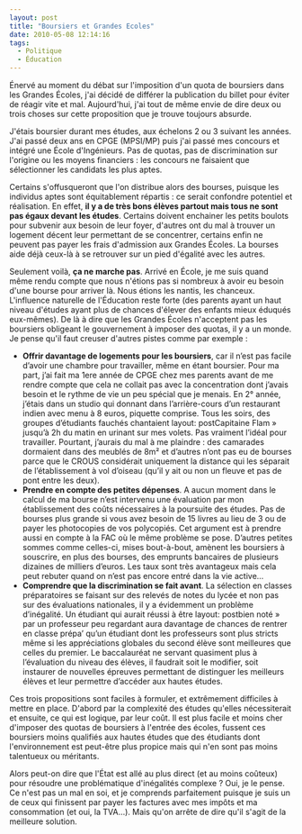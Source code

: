 ```yaml
---
layout: post
title: "Boursiers et Grandes Ecoles"
date: 2010-05-08 12:14:16
tags:
  - Politique
  - Éducation
---
```


Énervé au moment du débat sur l'imposition d'un quota de boursiers dans les Grandes Écoles, j'ai décidé de différer la publication du billet pour éviter de réagir vite et mal. Aujourd'hui, j'ai tout de même envie de dire deux ou trois choses sur cette proposition que je trouve toujours absurde.

<!-- more -->

J'étais boursier durant mes études, aux échelons 2 ou 3 suivant les années. J'ai passé deux ans en CPGE (MPSI/MP) puis j'ai passé mes concours et intégré une École d'Ingénieurs. Pas de quotas, pas de discrimination sur l'origine ou les moyens financiers&nbsp;: les concours ne faisaient que sélectionner les candidats les plus aptes.

Certains s'offusqueront que l'on distribue alors des bourses, puisque les individus aptes sont équitablement répartis&nbsp;: ce serait confondre potentiel et réalisation. En effet, **il y a de très bons élèves partout mais tous ne sont pas égaux devant les études**. Certains doivent enchainer les petits boulots pour subvenir aux besoin de leur foyer, d'autres ont du mal à trouver un logement décent leur permettant de se concentrer, certains enfin ne peuvent pas payer les frais d'admission aux Grandes Écoles. La bourses aide déjà ceux-là à se retrouver sur un pied d'égalité avec les autres.

Seulement voilà, **ça ne marche pas**. Arrivé en École, je me suis quand même rendu compte que nous n'étions pas si nombreux à avoir eu besoin d'une bourse pour arriver là. Nous étions les nantis, les chanceux. L'influence naturelle de l'Éducation reste forte (des parents ayant un haut niveau d'études ayant plus de chances d'élever des enfants mieux éduqués eux-mêmes). De là à dire que les Grandes Écoles n'acceptent pas les boursiers obligeant le gouvernement à imposer des quotas, il y a un monde. Je pense qu'il faut creuser d'autres pistes comme par exemple&nbsp;:

* **Offrir davantage de logements pour les boursiers**, car il n’est pas facile d’avoir une chambre pour travailler, même en étant boursier. Pour ma part, j’ai fait ma 1ere année de CPGE chez mes parents avant de me rendre compte que cela ne collait pas avec la concentration dont j’avais besoin et le rythme de vie un peu spécial que je menais. En 2° année, j’étais dans un studio qui donnant dans l’arrière-cours d’un restaurant indien avec menu à 8 euros, piquette comprise. Tous les soirs, des groupes d’étudiants fauchés chantaient layout: postCapitaine Flam&nbsp;» jusqu’à 2h du matin en urinant sur mes volets. Pas vraiment l’idéal pour travailler. Pourtant, j’aurais du mal à me plaindre : des camarades dormaient dans des meublés de 8m² et d’autres n’ont pas eu de bourses parce que le CROUS considérait uniquement la distance qui les séparait de l’établissement à vol d’oiseau (qu’il y ait ou non un fleuve et pas de pont entre les deux).
* **Prendre en compte des petites dépenses**. A aucun moment dans le calcul de ma bourse n’est intervenu une évaluation par mon établissement des coûts nécessaires à la poursuite des études. Pas de bourses plus grande si vous avez besoin de 15 livres au lieu de 3 ou de payer les photocopies de vos polycopiés. Cet argument est à prendre aussi en compte à la FAC où le même problème se pose. D’autres petites sommes comme celles-ci, mises bout-à-bout, amènent les boursiers à souscrire, en plus des bourses, des emprunts bancaires de plusieurs dizaines de milliers d’euros. Les taux sont très avantageux mais cela peut rebuter quand on n’est pas encore entré dans la vie active…
* **Comprendre que la discrimination se fait avant**. La sélection en classes préparatoires se faisant sur des relevés de notes du lycée et non pas sur des évaluations nationales, il y a évidemment un problème d’inégalité. Un étudiant qui aurait réussi à être layout: postbien noté&nbsp;» par un professeur peu regardant aura davantage de chances de rentrer en classe prépa’ qu’un étudiant dont les professeurs sont plus stricts même si les appréciations globales du second élève sont meilleures que celles du premier. Le baccalauréat ne servant quasiment plus à l’évaluation du niveau des élèves, il faudrait soit le modifier, soit instaurer de nouvelles épreuves permettant de distinguer les meilleurs élèves et leur permettre d’accéder aux hautes études.

Ces trois propositions sont faciles à formuler, et extrêmement difficiles à mettre en place. D'abord par la complexité des études qu'elles nécessiterait et ensuite, ce qui est logique, par leur coût. Il est plus facile et moins cher d'imposer des quotas de boursiers à l'entrée des écoles, fussent ces boursiers moins qualifiés aux hautes études que des étudiants dont l'environnement est peut-être plus propice mais qui n'en sont pas moins talentueux ou méritants.

Alors peut-on dire que l'État est allé au plus direct (et au moins coûteux) pour résoudre une problématique d'inégalités complexe&nbsp;? Oui, je le pense. Ce n'est pas un mal en soi, et je comprends parfaitement puisque je suis un de ceux qui finissent par payer les factures avec mes impôts et ma consommation (et oui, la TVA&#8230;). Mais qu'on arrête de dire qu'il s'agit de la meilleure solution.
